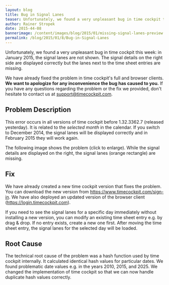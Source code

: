 ```yaml
---
layout: blog
title: Bug in Signal Lanes
teaser: Unfortunately, we found a very unpleasant bug in time cockpit this week: in January 2015, the signal lanes are not shown. The signal details on the right side are displayed correctly but the lanes next to the time sheet entries are missing. We have already created a fix that is available for download.
author: Rainer Stropek
date: 2015-44-08
bannerimage: /content/images/blog/2015/01/missing-signal-lanes-preview.png
permalink: /blog/2015/01/8/Bug-in-Signal-Lanes
---
```


<p xmlns="http://www.w3.org/1999/xhtml">Unfortunately, we found a very unpleasant bug in time cockpit this week: in January 2015, the signal lanes are not shown. The signal details on the right side are displayed correctly but the lanes next to the time sheet entries are missing.</p><p class="showcase" xmlns="http://www.w3.org/1999/xhtml">We have already fixed the problem in time cockpit's full and browser clients. <strong>We want to apologize for any inconvenience the bug has caused to you.</strong> If you have any questions regarding the problem or the fix we provided, don't hesitate to contact us at <a href="mailto:support@timecockpit.com">support@timecockpit.com</a>.</p><h2 xmlns="http://www.w3.org/1999/xhtml">Problem Description</h2><p xmlns="http://www.w3.org/1999/xhtml">This error occurs in all versions of time cockpit before 1.32.3362.7 (released yesterday). It is related to the <em>selected month</em> in the calendar. If you switch to December 2014, the signal lanes will be displayed correctly and in February 2015 they will work again.</p><p xmlns="http://www.w3.org/1999/xhtml">The following image shows the problem (click to enlarge). While the signal details are displayed on the right, the signal lanes (orange rectangle) are missing.</p><f:function name="Composite.Media.ImageGallery.Slimbox2" xmlns:f="http://www.composite.net/ns/function/1.0">
  <f:param name="MediaImage" value="MediaArchive:a67d83e5-34ca-4278-a728-72aacfc0d27c" xmlns:f="http://www.composite.net/ns/function/1.0" />
  <f:param name="ThumbnailMaxWidth" value="800" xmlns:f="http://www.composite.net/ns/function/1.0" />
  <f:param name="ThumbnailMaxHeight" value="1024" xmlns:f="http://www.composite.net/ns/function/1.0" />
  <f:param name="ImageMaxWidth" value="1920" xmlns:f="http://www.composite.net/ns/function/1.0" />
  <f:param name="ImageMaxHeight" value="1280" xmlns:f="http://www.composite.net/ns/function/1.0" />
</f:function><h2 xmlns="http://www.w3.org/1999/xhtml">Fix</h2><p xmlns="http://www.w3.org/1999/xhtml">We have already created a new time cockpit version that fixes the problem. You can download the new version from <a href="~/sign-in">https://www.timecockpit.com/sign-in</a>. We have also deployed an updated version of the browser client (<a href="https://login.timecockpit.com">https://login.timecockpit.com</a>).</p><p xmlns="http://www.w3.org/1999/xhtml">If you need to see the signal lanes for a specific day immediately without installing a new version, you can modify an existing time sheet entry e.g. by drag &amp; drop. If no entry exists, create a new one first. After moving the time sheet entry, the signal lanes for the selected day will be loaded.</p><h2 xmlns="http://www.w3.org/1999/xhtml">Root Cause</h2><p xmlns="http://www.w3.org/1999/xhtml">The technical root cause of the problem was a hash function used by time cockpit internally. It calculated identical hash values for particular dates. We found problematic date values e.g. in the years 2010, 2015, and 2025. We changed the implementation of time cockpit so that we can now handle duplicate hash values correctly.</p>